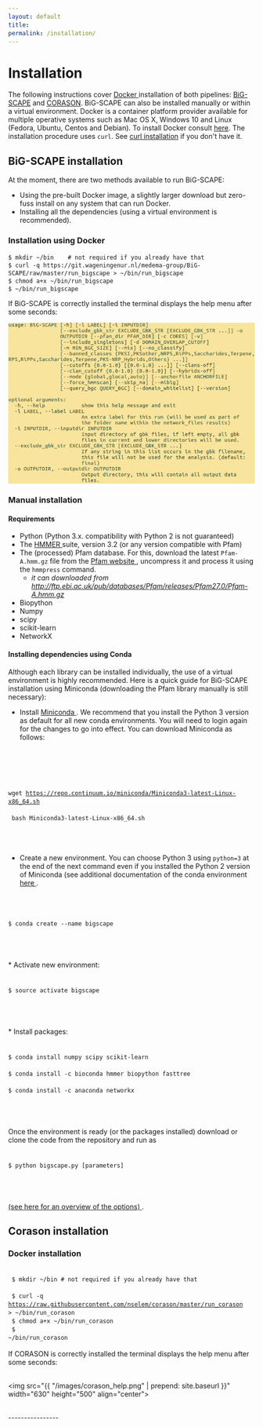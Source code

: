 ```yaml
---
layout: default
title: 
permalink: /installation/
---
```

<body>  

<h1> Installation </h1>

The following instructions cover <a href="https://www.docker.com/"> Docker </a> installation of both pipelines: [BiG-SCAPE](#big-scape-installation) and [CORASON](#corason-installation). BiG-SCAPE can also be installed manually or within a virtual environment. Docker is a container platform provider available for multiple operative systems such as Mac OS X, Windows 10 and Linux (Fedora, Ubuntu, Centos and Debian). To install Docker consult [here](/_pages/05_DockerInstall.md). The installation procedure uses `curl`. See [curl installation](/_pages/04_Curlinstallation.md) if you don't have it.<br>

<h2> BiG-SCAPE installation </h2>

At the moment, there are two methods available to run BiG-SCAPE:

- Using the pre-built Docker image, a slightly larger download but zero-fuss install on any system that can run Docker.<br>
- Installing all the dependencies (using a virtual environment is recommended).<br>

<h3> Installation using Docker </h3>

```
$ mkdir ~/bin    # not required if you already have that
$ curl -q https://git.wageningenur.nl/medema-group/BiG-SCAPE/raw/master/run_bigscape > ~/bin/run_bigscape
$ chmod a+x ~/bin/run_bigscape
$ ~/bin/run_bigscape
```

If BiG-SCAPE is correctly installed the terminal displays the help menu after some seconds:

<img src="/images/bigscape_help.png" align="center">

<h3>Manual installation</h3>
<h4> Requirements </h4>

* Python (Python 3.x. compatibility with Python 2 is not guaranteed)
* The <a href="http://hmmer.org/"> HMMER </a> suite, version 3.2 (or any version compatible with Pfam)
* The (processed) Pfam database. For this, download the latest `Pfam-A.hmm.gz` file from the <a href="ftp://ftp.ebi.ac.uk/pub/databases/Pfam/releases/"> Pfam website </a>, uncompress it and process it using the `hmmpress` command.
  - *it can downloaded from http://ftp.ebi.ac.uk/pub/databases/Pfam/releases/Pfam27.0/Pfam-A.hmm.gz*
* Biopython<br>
* Numpy<br>
* scipy<br>
* scikit-learn<br>
* NetworkX<br>

<h4>  Installing dependencies using Conda </h4>  

Although each library can be installed individually, the use of a virtual environment is highly recommended. Here is a quick guide for BiG-SCAPE installation using Miniconda (downloading the Pfam library manually is still necessary):
<br>
* Install 
<a href="https://conda.io/miniconda.html"> Miniconda </a>. We recommend that you install the Python 3 version as default for all new conda environments. You will need to login again for the changes to go into effect. You can download Miniconda as follows:
<br>
<br> <code>

wget https://repo.continuum.io/miniconda/Miniconda3-latest-Linux-x86_64.sh <br>
	bash Miniconda3-latest-Linux-x86_64.sh <br>
 </code>
<br>
<br><br>
* Create a new environment. You can choose Python 3 using `python=3` at the end of the next command even if you installed the Python 2 version of Miniconda (see additional documentation of the conda environment <a href="https://conda.io/docs/"> here </a>.
<br>
<code> <br>
$ conda create --name bigscape <br>
</code> <br>
<br><br>
* Activate new environment:
<br>
<code> <br>
$ source activate bigscape <br>
</code> <br>
<br><br>
* Install packages:
<br>
<code> <br>
$ conda install numpy scipy scikit-learn <br>
$ conda install -c bioconda hmmer biopython fasttree <br>
$ conda install -c anaconda networkx <br>
</code> <br>
<br><br>
Once the environment is ready (or the packages installed) download or clone the code from the repository and run as
<br>
<code> <br>
$ python bigscape.py [parameters] <br> 
</code> <br>
<br><br>
<a href="https://git.wageningenur.nl/medema-group/BiG-SCAPE/wikis/parameters"> (see here for an overview of the options) </a>.

<br>
<h2> Corason installation </h2>  

<h3> Docker installation </h3>

<code> <br>
$ mkdir ~/bin    # not required if you already have that <br>
$ curl -q https://raw.githubusercontent.com/nselem/corason/master/run_corason > ~/bin/run_corason <br>
$ chmod a+x ~/bin/run_corason <br>
$ ~/bin/run_corason
<br>
</code> <br>
If CORASON is correctly installed the terminal displays the help menu after some seconds:<br><br>
      <div id="images">
      <img src="{{ "/images/corason_help.png" | prepend: site.baseurl }}" width="630" height="500" align="center">
</div>
<br>
  


</body>
----------------

